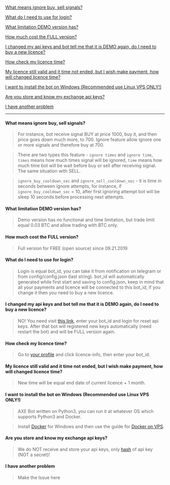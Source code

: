 
[What means ignore buy, sell signals?](#what-means-ignore-buy-sell-signals)

[What do I need to use for login?](#what-do-i-need-to-use-for-login)

[What limitation DEMO version has?](#what-limitation-demo-version-has)

[How much cost the FULL version?](#how-much-cost-the-full-version)

[I changed my api keys and bot tell me that it is DEMO again, do I need to buy a new licence?](#i-changed-my-api-keys-and-bot-tell-me-that-it-is-demo-again-do-i-need-to-buy-a-new-licence)

[How check my licence time?](#how-check-my-licence-time)

[My licence still valid and it time not ended, but I wish make payment, how will changed licence time?](#my-licence-still-valid-and-it-time-not-ended-but-i-wish-make-payment-how-will-changed-licence-time)

[I want to install the bot on Windows (Recommended use Linux VPS ONLY!)](#i-want-to-install-the-bot-on-windows-Recommended-use-linux-vps-only)

[Are you store and know my exchange api keys?](#are-you-store-and-know-my-exchange-api-keys)

[I have another problem](#i-have-another-problem)

---



#### What means ignore buy, sell signals?

> For instance, bot receive signal BUY at price 1000, buy it, and then price goes down much more, to 700. Ignore feature allow ignore one or more signals and therefore buy at 700.

> There are two types this feature - `ignore times` and `ignore time`, `times` means how much times signal will be ignored, `time` means how much time bot will be wait before buy or sell after receiving signal. The same situation with SELL.

> `ignore_buy_cooldown_sec` and `ignore_sell_cooldown_sec` - it is time in seconds between ignore attempts, for instance, if `ignore_buy_cooldown_sec` = 10, after first ignoring attempt bot will be sleep 10 seconds before processing next attempts.

#### What limitation DEMO version has?

> Demo version has no functional and time limitation, but trade limit equal 0.03 BTC and allow trading with BTC only.

#### How much cost the FULL version?

> Full version for FREE (open source) since 09.21.2019

#### What do I need to use for login?

> Login is equal bot_id, you can take it from notification on telegram or from config/config.json (last string).
> bot_id will automatically generated while first start and saving to config.json, keep in mind that all your payments and licence will be connected to this bot_id, if you change it then you need to buy a new licence.

#### I changed my api keys and bot tell me that it is DEMO again, do I need to buy a new licence?

> NO! You need visit [this link](https://axe-bot-payments.axe-dev.com/flush-bot-hash), enter your bot_id and login for reset api keys. After that bot will registered new keys automatically (need restart the bot) and will be FULL version again.

#### How check my licence time?

> Go to [your profile](https://axe-bot-payments.axe-dev.com/profile) and click licence-info, then enter your bot_id.

#### My licence still valid and it time not ended, but I wish make payment, how will changed licence time?

> New time will be equal end date of current licence + 1 month.

#### I want to install the bot on Windows (Recommended use Linux VPS ONLY!)

> AXE Bot written on Python3, you can run it at whatever OS which supports Python3 and Docker.

> Install [Docker](https://docs.docker.com/docker-for-windows/install/) for Windows and then use the guide for [Docker on VPS](https://github.com/axe-dev/AXE-Bot/blob/master/README.md#docker-installation-on-vps-server).

#### Are you store and know my exchange api keys?

> We do NOT receive and store your api keys, only [hash](https://en.wikipedia.org/wiki/Hash_function) of api key (NOT a secret)!

#### I have another problem

> Make the Issue here
